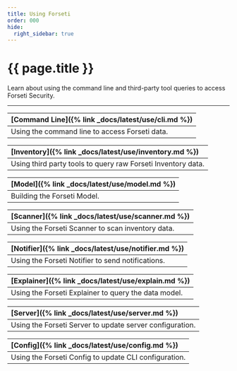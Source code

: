 ```yaml
---
title: Using Forseti
order: 000
hide:
  right_sidebar: true
---
```


# {{ page.title }}

Learn about using the command line and third-party tool queries to
access Forseti Security.

---

| **[Command Line]({% link _docs/latest/use/cli.md %})** |
| :---------------------------------------------------------------------------- |
| Using the command line to access Forseti data. |

| **[Inventory]({% link _docs/latest/use/inventory.md %})** |
| :---------------------------------------------------------------------------- |
| Using third party tools to query raw Forseti Inventory data. |

| **[Model]({% link _docs/latest/use/model.md %})** |
| :---------------------------------------------------------------------------- |
| Building the Forseti Model. |

| **[Scanner]({% link _docs/latest/use/scanner.md %})** |
| :---------------------------------------------------------------------------- |
| Using the Forseti Scanner to scan inventory data. |

| **[Notifier]({% link _docs/latest/use/notifier.md %})** |
| :---------------------------------------------------------------------------- |
| Using the Forseti Notifier to send notifications. |

| **[Explainer]({% link _docs/latest/use/explain.md %})** |
| :---------------------------------------------------------------------------- |
| Using the Forseti Explainer to query the data model. |

| **[Server]({% link _docs/latest/use/server.md %})** |
| :---------------------------------------------------------------------------- |
| Using the Forseti Server to update server configuration. |

| **[Config]({% link _docs/latest/use/config.md %})** |
| :---------------------------------------------------------------------------- |
| Using the Forseti Config to update CLI configuration. |
